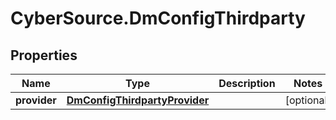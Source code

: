 # CyberSource.DmConfigThirdparty

## Properties
Name | Type | Description | Notes
------------ | ------------- | ------------- | -------------
**provider** | [**DmConfigThirdpartyProvider**](DmConfigThirdpartyProvider.md) |  | [optional] 


